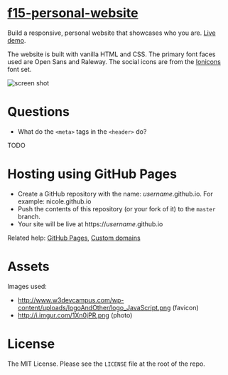 # [f15-personal-website]()

Build a responsive, personal website that showcases who you are. [Live demo](https://utcsmad.github.io/f15-personal-website).

The website is built with vanilla HTML and CSS. The primary font faces used are Open Sans and Raleway. The social icons are from the [Ionicons](//ionicons.com) font set.

![screen shot](http://i.imgur.com/uHXVJuy.png)

# Questions

* What do the `<meta>` tags in the `<header>` do?

TODO

# Hosting using GitHub Pages

* Create a GitHub repository with the name: *username*.github.io. For example: nicole.github.io
* Push the contents of this repository (or your fork of it) to the `master` branch.
* Your site will be live at https://*username*.github.io

Related help: [GitHub Pages](https://pages.github.com/), [Custom domains](https://help.github.com/articles/setting-up-a-custom-domain-with-github-pages/)

# Assets

Images used:

* http://www.w3devcampus.com/wp-content/uploads/logoAndOther/logo_JavaScript.png (favicon)
* http://i.imgur.com/1Xn0jPR.png (photo)

# License 

The MIT License. Please see the `LICENSE` file at the root of the repo.
